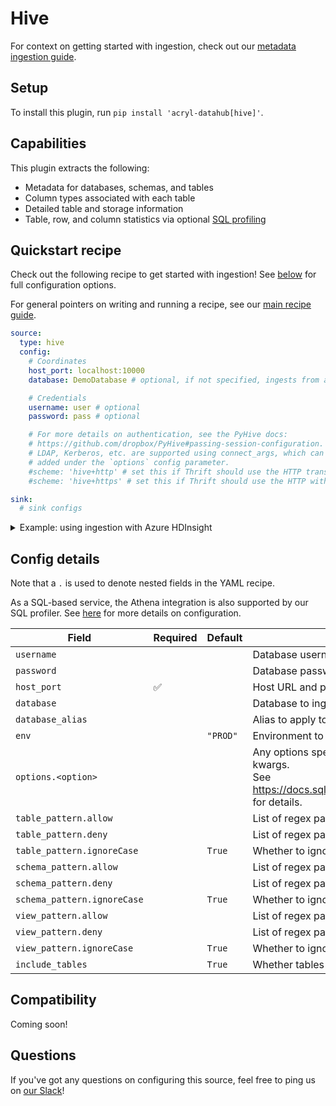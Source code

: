 # Hive

For context on getting started with ingestion, check out our [metadata ingestion guide](../README.md).

## Setup

To install this plugin, run `pip install 'acryl-datahub[hive]'`.

## Capabilities

This plugin extracts the following:

- Metadata for databases, schemas, and tables
- Column types associated with each table
- Detailed table and storage information
- Table, row, and column statistics via optional [SQL profiling](./sql_profiles.md)

## Quickstart recipe

Check out the following recipe to get started with ingestion! See [below](#config-details) for full configuration options.

For general pointers on writing and running a recipe, see our [main recipe guide](../README.md#recipes).

```yml
source:
  type: hive
  config:
    # Coordinates
    host_port: localhost:10000
    database: DemoDatabase # optional, if not specified, ingests from all databases

    # Credentials
    username: user # optional
    password: pass # optional

    # For more details on authentication, see the PyHive docs:
    # https://github.com/dropbox/PyHive#passing-session-configuration.
    # LDAP, Kerberos, etc. are supported using connect_args, which can be
    # added under the `options` config parameter.
    #scheme: 'hive+http' # set this if Thrift should use the HTTP transport
    #scheme: 'hive+https' # set this if Thrift should use the HTTP with SSL transport

sink:
  # sink configs
```

<details>
  <summary>Example: using ingestion with Azure HDInsight</summary>

```yml
# Connecting to Microsoft Azure HDInsight using TLS.
source:
  type: hive
  config:
    # Coordinates
    host_port: <cluster_name>.azurehdinsight.net:443

    # Credentials
    username: admin
    password: password

    # Options
    options:
      connect_args:
        http_path: "/hive2"
        auth: BASIC

sink:
  # sink configs
```

</details>

## Config details

Note that a `.` is used to denote nested fields in the YAML recipe.

As a SQL-based service, the Athena integration is also supported by our SQL profiler. See [here](./sql_profiles.md) for more details on configuration.

| Field                       | Required | Default  | Description                                                                                                                                                                             |
| --------------------------- | -------- | -------- | --------------------------------------------------------------------------------------------------------------------------------------------------------------------------------------- |
| `username`                  |          |          | Database username.                                                                                                                                                                      |
| `password`                  |          |          | Database password.                                                                                                                                                                      |
| `host_port`                 | ✅       |          | Host URL and port to connect to.                                                                                                                                                        |
| `database`                  |          |          | Database to ingest.                                                                                                                                                                     |
| `database_alias`            |          |          | Alias to apply to database when ingesting.                                                                                                                                              |
| `env`                       |          | `"PROD"` | Environment to use in namespace when constructing URNs.                                                                                                                                 |
| `options.<option>`          |          |          | Any options specified here will be passed to SQLAlchemy's `create_engine` as kwargs.<br />See https://docs.sqlalchemy.org/en/14/core/engines.html#sqlalchemy.create_engine for details. |
| `table_pattern.allow`       |          |          | List of regex patterns for tables to include in ingestion.                                                                                                                              |
| `table_pattern.deny`        |          |          | List of regex patterns for tables to exclude from ingestion.                                                                                                                            |
| `table_pattern.ignoreCase`  |          | `True`   | Whether to ignore case sensitivity during pattern matching.                                                                                                                             |
| `schema_pattern.allow`      |          |          | List of regex patterns for schemas to include in ingestion.                                                                                                                             |
| `schema_pattern.deny`       |          |          | List of regex patterns for schemas to exclude from ingestion.                                                                                                                           |
| `schema_pattern.ignoreCase` |          | `True`   | Whether to ignore case sensitivity during pattern matching.                                                                                                                             |
| `view_pattern.allow`        |          |          | List of regex patterns for views to include in ingestion.                                                                                                                               |
| `view_pattern.deny`         |          |          | List of regex patterns for views to exclude from ingestion.                                                                                                                             |
| `view_pattern.ignoreCase`   |          | `True`   | Whether to ignore case sensitivity during pattern matching.                                                                                                                             |
| `include_tables`            |          | `True`   | Whether tables should be ingested.                                                                                                                                                      |

## Compatibility

Coming soon!

## Questions

If you've got any questions on configuring this source, feel free to ping us on [our Slack](https://slack.datahubproject.io/)!
